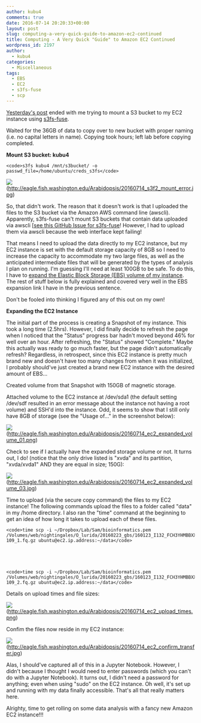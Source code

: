 ```yaml
---
author: kubu4
comments: true
date: 2016-07-14 20:20:33+00:00
layout: post
slug: computing-a-very-quick-guide-to-amazon-ec2-continued
title: Computing - A Very Quick "Guide" to Amazon EC2 Continued
wordpress_id: 2197
author:
  - kubu4
categories:
  - Miscellaneous
tags:
  - EBS
  - EC2
  - s3fs-fuse
  - scp
---
```


[Yesterday's post](2016/07/13/computing-the-very-quick-guide-to-amazon-web-services-cloud-computing-instances-ec2.html) ended with me trying to mount a S3 bucket to my EC2 instance using [s3fs-fuse](https://github.com/s3fs-fuse/s3fs-fuse).

Waited for the 36GB of data to copy over to new bucket with proper naming (i.e. no capital letters in name). Copying took hours; left lab before copying completed.



**Mount S3 bucket: kubu4**


    
    <code>s3fs kubu4 /mnt/s3bucket/ -o passwd_file=/home/ubuntu/creds_s3fs</code>



![](https://eagle.fish.washington.edu/Arabidopsis/20160714_s3f2_mount_error.jpg)(http://eagle.fish.washington.edu/Arabidopsis/20160714_s3f2_mount_error.jpg)



So, that didn't work. The reason that it doesn't work is that I uploaded the files to the S3 bucket via the Amazon AWS command line (awscli). Apparently, s3fs-fuse can't mount S3 buckets that contain data uploaded via awscli [[see this GitHub Issue for s3fs-fuse](https://github.com/s3fs-fuse/s3fs-fuse/issues/333)! However, I had to upload them via awscli because the web interface kept failing!



That means I need to upload the data directly to my EC2 instance, but my EC2 instance is set with the default storage capacity of 8GB so I need to increase the capacity to accommodate my two large files, as well as the anticipated intermediate files that will be generated by the types of analysis I plan on running. I'm guessing I'll need at least 100GB to be safe. To do this, I have to [expand the Elastic Block Storage (EBS) volume of my instance](https://docs.aws.amazon.com/AWSEC2/latest/UserGuide/ebs-expand-volume.html). The rest of stuff below is fully explained and covered very well in the EBS expansion link I have in the previous sentence.

Don't be fooled into thinking I figured any of this out on my own!



**Expanding the EC2 Instance**

The initial part of the process is creating a Snapshot of my instance. This took a long time (2.5hrs). However, I did finally decide to refresh the page when I noticed that the "Status" progress bar hadn't moved beyond 46% for well over an hour. After refreshing, the "Status" showed "Complete." Maybe this actually was ready to go much faster, but the page didn't automatically refresh? Regardless, in retrospect, since this EC2 instance is pretty much brand new and doesn't have too many changes from when it was initialized, I probably should've just created a brand new EC2 instance with the desired amount of EBS...

Created volume from that Snapshot with 150GB of magnetic storage.

Attached volume to the EC2 instance at /dev/sda1 (the default setting /dev/sdf resulted in an error message about the instance not having a root volume) and SSH'd into the instance. Odd, it seems to show that I still only have 8GB of storage (see the "Usage of..." in the screenshot below):



![](https://eagle.fish.washington.edu/Arabidopsis/20160714_ec2_expanded_volume_01.png)(http://eagle.fish.washington.edu/Arabidopsis/20160714_ec2_expanded_volume_01.png)



Check to see if I actually have the expanded storage volume or not. It turns out, I do! (notice that the only drive listed is "xvda" and its partition, "xvda/xvda1" AND they are equal in size; 150G):



![](https://eagle.fish.washington.edu/Arabidopsis/20160714_ec2_expanded_volume_03.jpg)(http://eagle.fish.washington.edu/Arabidopsis/20160714_ec2_expanded_volume_03.jpg)



Time to upload (via the secure copy command) the files to my EC2 instance! The following commands upload the files to a folder called "data" in my /home directory. I also ran the "time" command at the beginning to get an idea of how long it takes to upload each of these files.


    
    <code>time scp -i ~/Dropbox/Lab/Sam/bioinformatics.pem /Volumes/web/nightingales/O_lurida/20160223_gbs/160123_I132_FCH3YHMBBXX_L4_OYSzenG1AAD96FAAPEI-109_1.fq.gz ubuntu@ec2.ip.address:~/data</code>




    
    <code>time scp -i ~/Dropbox/Lab/Sam/bioinformatics.pem /Volumes/web/nightingales/O_lurida/20160223_gbs/160123_I132_FCH3YHMBBXX_L4_OYSzenG1AAD96FAAPEI-109_2.fq.gz ubuntu@ec2.ip.address:~/data</code>





Details on upload times and file sizes:

![](https://eagle.fish.washington.edu/Arabidopsis/20160714_ec2_upload_times.png)(http://eagle.fish.washington.edu/Arabidopsis/20160714_ec2_upload_times.png)



Confim the files now reside in my EC2 instance:

![](https://eagle.fish.washington.edu/Arabidopsis/20160714_ec2_confirm_transfer.jpg)(http://eagle.fish.washington.edu/Arabidopsis/20160714_ec2_confirm_transfer.jpg)



Alas, I should've captured all of this in a Jupyter Notebook. However, I didn't because I thought I would need to enter passwords (which you can't do with a Jupyter Notebook). It turns out, I didn't need a password for anything; even when using "sudo" on the EC2 instance. Oh well, it's set up and running with my data finally accessible. That's all that really matters here.

Alrighty, time to get rolling on some data analysis with a fancy new Amazon EC2 instance!!!
